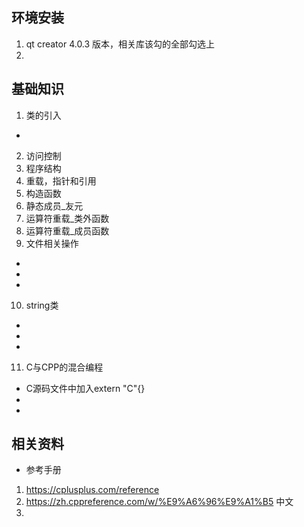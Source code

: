## 环境安装
1. qt creator 4.0.3 版本，相关库该勾的全部勾选上
2. 

## 基础知识
1. 类的引入
* 
2. 访问控制
3. 程序结构
4. 重载，指针和引用
5. 构造函数
6. 静态成员_友元
7. 运算符重载_类外函数
8. 运算符重载_成员函数
9. 文件相关操作
* 
* 
* 
10. string类
* 
* 
* 
11. C与CPP的混合编程
* C源码文件中加入extern "C"{}
* 
* 

## 相关资料
* 参考手册
1. https://cplusplus.com/reference
2. https://zh.cppreference.com/w/%E9%A6%96%E9%A1%B5 中文
3. 